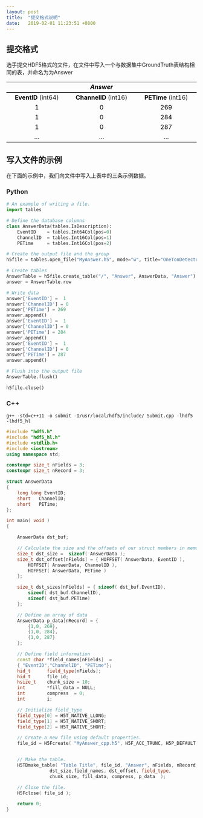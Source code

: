 ```yaml
---
layout: post
title:  "提交格式说明"
date:   2019-02-01 11:23:51 +0800
---
```


## 提交格式

选手提交HDF5格式的文件，在文件中写入一个与数据集中GroundTruth表结构相同的表，并命名为为Answer

<div markdown="0" align="center">
<table cellspacing="0" border="0">
   <colgroup width="180"></colgroup>
   <colgroup width="200"></colgroup>
   <colgroup width="180"></colgroup>
   <tr>
      <td style="border-bottom: 2px solid #000000" colspan="3" height="19" align="center" valign="middle"><b><i><font color="#000000">Answer</font></i></b></td>
   </tr>
   <tr>
      <td height="18" align="center" valign="middle"><b><font color="#000000">EventID</font></b> (int64)</td>
      <td align="center" valign="middle"><b><font color="#000000">ChannelID</font></b> (int16)</td>
      <td align="center" valign="middle"><b><font color="#000000">PETime</font></b> (int16)</td>
   </tr>
   <tr>
      <td height="18" align="center" valign="middle" sdval="1" sdnum="1033;"><font color="#000000">1</font></td>
      <td align="center" valign="middle" sdval="0" sdnum="1033;"><font color="#000000">0</font></td>
      <td align="center" valign="middle"><font color="#000000">269</font></td>
   </tr>
   <tr>
      <td height="18" align="center" valign="middle" sdval="1" sdnum="1033;"><font color="#000000">1</font></td>
      <td align="center" valign="middle" sdval="1" sdnum="1033;"><font color="#000000">0</font></td>
      <td align="center" valign="middle"><font color="#000000">284</font></td>
   </tr>
   <tr>
      <td height="18" align="center" valign="middle" sdval="1" sdnum="1033;"><font color="#000000">1</font></td>
      <td align="center" valign="middle" sdval="2" sdnum="1033;"><font color="#000000">0</font></td>
      <td align="center" valign="middle"><font color="#000000">287</font></td>
   </tr>
   <tr>
      <td height="18" align="center" valign="middle"><font color="#000000">…</font></td>
      <td align="center" valign="middle"><font color="#000000">…</font></td>
      <td align="center" valign="middle"><font color="#000000">…</font></td>
   </tr>
</table>
</div>

## 写入文件的示例

在下面的示例中，我们向文件中写入上表中的三条示例数据。

### Python
```python
# An example of writing a file.
import tables

# Define the database columns
class AnswerData(tables.IsDescription):
    EventID    = tables.Int64Col(pos=0)
    ChannelID  = tables.Int16Col(pos=1)
    PETime     = tables.Int16Col(pos=2)

# Create the output file and the group
h5file = tables.open_file("MyAnswer.h5", mode="w", title="OneTonDetector")

# Create tables
AnswerTable = h5file.create_table("/", "Answer", AnswerData, "Answer")
answer = AnswerTable.row

# Write data 
answer['EventID'] =  1
answer['ChannelID'] = 0
answer['PETime'] = 269 
answer.append()
answer['EventID'] =  1
answer['ChannelID'] = 0
answer['PETime'] = 284 
answer.append()
answer['EventID'] =  1
answer['ChannelID'] = 0
answer['PETime'] = 287 
answer.append()

# Flush into the output file
AnswerTable.flush()

h5file.close()
```

### C++
```
g++ -std=c++11 -o submit -I/usr/local/hdf5/include/ Submit.cpp -lhdf5 -lhdf5_hl
```

```cpp
#include "hdf5.h"
#include "hdf5_hl.h"
#include <stdlib.h>
#include <iostream>
using namespace std;

constexpr size_t nFields = 3;
constexpr size_t nRecord = 3;

struct AnswerData
{
    long long EventID;
    short   ChannelID;
    short   PETime;
};

int main( void )
{

    AnswerData dst_buf;

    // Calculate the size and the offsets of our struct members in memory
    size_t dst_size =  sizeof( AnswerData );
    size_t dst_offset[nFields] = { HOFFSET( AnswerData, EventID ),
        HOFFSET( AnswerData, ChannelID ),
        HOFFSET( AnswerData, PETime )
    };

    size_t dst_sizes[nFields] = { sizeof( dst_buf.EventID),
        sizeof( dst_buf.ChannelID),
        sizeof( dst_buf.PETime)
    };

    // Define an array of data
    AnswerData p_data[nRecord] = {
        {1,0, 269},
        {1,0, 284},
        {1,0, 287}
    };

    // Define field information
    const char *field_names[nFields]  =
    { "EventID","ChannelID", "PETime"};
    hid_t      field_type[nFields];
    hid_t      file_id;
    hsize_t    chunk_size = 10;
    int        *fill_data = NULL;
    int        compress  = 0;
    int        i;

    // Initialize field_type
    field_type[0] = H5T_NATIVE_LLONG;
    field_type[1] = H5T_NATIVE_SHORT;
    field_type[2] = H5T_NATIVE_SHORT;

    // Create a new file using default properties.
    file_id = H5Fcreate( "MyAnswer_cpp.h5", H5F_ACC_TRUNC, H5P_DEFAULT, H5P_DEFAULT );


    // Make the table.
    H5TBmake_table( "Table Title", file_id, "Answer", nFields, nRecord,
                dst_size,field_names, dst_offset, field_type,
                chunk_size, fill_data, compress, p_data  );

    // Close the file.
    H5Fclose( file_id );

    return 0;
}
```
